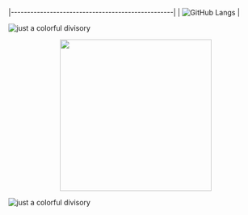             
|--------------------------------------------------|
 | ![GitHub Langs](https://github-readme-stats.vercel.app/api/top-langs/?username=FlavioGabrielB&theme=aura) |

![just a colorful divisory](https://i.imgur.com/waxVImv.png)

<div align="center">
  <img src="https://media.giphy.com/media/3RulGUDgo3ezurUYZU/giphy.gif" width="300"/>
</div>

![just a colorful divisory](https://i.imgur.com/waxVImv.png)

